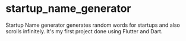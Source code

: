 # startup_name_generator

Startup Name generator generates random words for startups and also scrolls infinitely. It's my first project done using Flutter and Dart.
